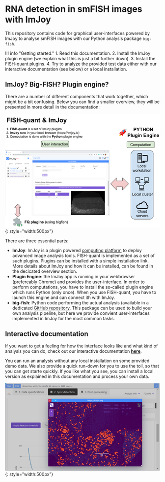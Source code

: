 # RNA detection in smFISH images with ImJoy

This repository contains code for graphical user-interfaces powered by ImJoy
to analyse smFISH images with our Python analysis package `big-fish`. 

!!! info "Getting started."
    1. Read this documentation.
    2. Install the ImJoy plugin engine (we explain what this is just a bit further down).
    3. Install the FISH-quant plugins.
    4. Try to analyze the provided test data either with our interactive documentation (see below) or a local installation.

## ImJoy? Big-FISH? Plugin engine?

There are a number of different components that work together, which might be a bit confusing. Below you
can find a smaller overview, they will be presented in more detail in the documentation:  

![q-imjoy-overview.png](img/fq-imjoy-overview.png){: style="width:500px"}

There are three  essential parts:

* **ImJoy**: ImJoy is a plugin powered [computing platform](https://www.nature.com/articles/s41592-019-0627-0) to deploy advanced image analysis tools. FISH-quant is implemented as a set of such plugins. Plugins can be installed with a simple installation link. More details about ImJoy and how it can be installed, can be found in the decicated overview section.
* **Plugin Engine**: the ImJoy app is running in your webbrowser (prefereably Chrome) and provides the user-interface. In order to perform computations, you have to install the
so-called plugin engine which runs Python (only once). When you use FISH-quant, you have to launch this engine and can connect ith with ImJoy. 
* **big-fish**: Python code performing the actual analysis (available in a dedicated [GitHub repository](https://github.com/fish-quant/big-fish). This package can be used to build your own analysis pipeline, but here we provide convient user-interfaces implemented in ImJoy for the most common tasks.
  
## Interactive documentation


If you want to get a feeling for how the interface looks like and what kind of analysis you can do, 
check out our interactive documentation [**here**](https://fish-quant.github.io/fq-interactive-docs/#/fq-imjoy).

You can run an analysis without any local installation on some provided demo data. We also provide a quick run-down
for you to use the toll, so that you can get starte quickly. If you like what you see, you can install a local version as explained in 
this documentation and process your own data. 

![fq-interactive.png](img/fq-interactive.png){: style="width:500px"}